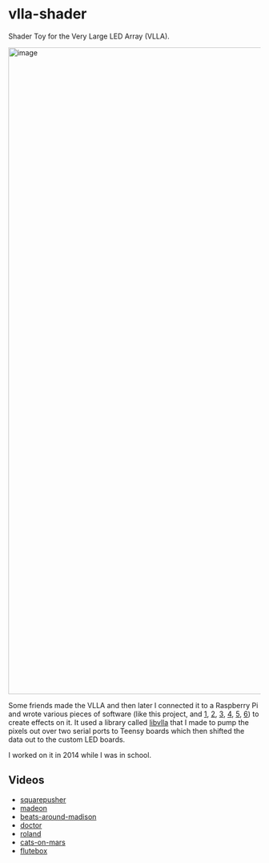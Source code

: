 # vlla-shader

Shader Toy for the Very Large LED Array (VLLA).

<img width="1290" alt="image" src="https://github.com/jmpinit/vlla-shader/assets/2086541/b61c4dff-3475-4e79-9c34-e4fac99262fb">

Some friends made the VLLA and then later I connected it to a Raspberry Pi
and wrote various pieces of software (like this project, and [1](https://github.com/jmpinit/vlla-gifs),
[2](https://github.com/jmpinit/vlla-cannon),
[3](https://github.com/jmpinit/vlla-dj),
[4](https://github.com/jmpinit/vlla-lua),
[5](https://github.com/jmpinit/vlla-demotime),
[6](https://github.com/jmpinit/vlla-js)) to create effects on it.
It used a library called [libvlla](https://github.com/jmpinit/libvlla) that I made
to pump the pixels out over two serial ports to Teensy boards which then shifted the
data out to the custom LED boards.

I worked on it in 2014 while I was in school.

## Videos

* [squarepusher](https://vimeo.com/119031210/75fc2499fb?share=copy)
* [madeon](https://vimeo.com/117706817/1363bde0e0?share=copy)
* [beats-around-madison](https://vimeo.com/117706818/13f4dbbe04?share=copy)
* [doctor](https://vimeo.com/117706820/b744af1903?share=copy)
* [roland](https://vimeo.com/119031211/72d8521873?share=copy)
* [cats-on-mars](https://vimeo.com/117706819/ab34c06639?share=copy)
* [flutebox](https://vimeo.com/119031212/08c366bb34?share=copy)
  
